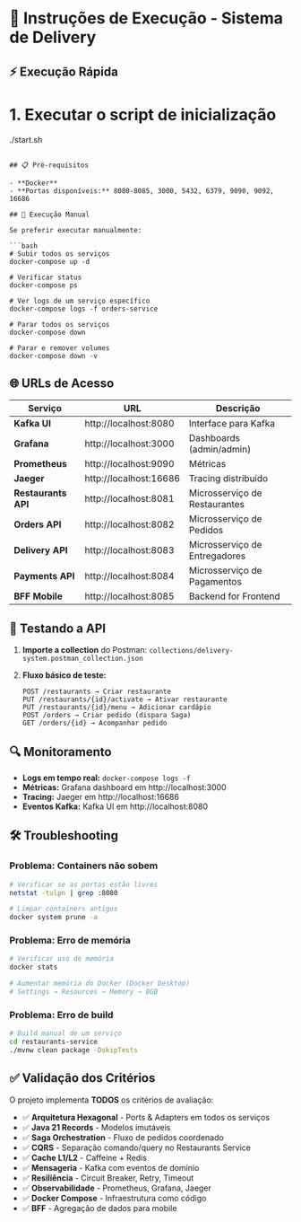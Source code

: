 # 🚀 Instruções de Execução - Sistema de Delivery

## ⚡ Execução Rápida

# 1. Executar o script de inicialização
./start.sh
```

## 📋 Pré-requisitos

- **Docker** 
- **Portas disponíveis:** 8080-8085, 3000, 5432, 6379, 9090, 9092, 16686

## 🔧 Execução Manual

Se preferir executar manualmente:

```bash
# Subir todos os serviços
docker-compose up -d

# Verificar status
docker-compose ps

# Ver logs de um serviço específico
docker-compose logs -f orders-service

# Parar todos os serviços
docker-compose down

# Parar e remover volumes
docker-compose down -v
```

## 🌐 URLs de Acesso

| Serviço | URL | Descrição |
|---------|-----|-----------|
| **Kafka UI** | http://localhost:8080 | Interface para Kafka |
| **Grafana** | http://localhost:3000 | Dashboards (admin/admin) |
| **Prometheus** | http://localhost:9090 | Métricas |
| **Jaeger** | http://localhost:16686 | Tracing distribuído |
| **Restaurants API** | http://localhost:8081 | Microsserviço de Restaurantes |
| **Orders API** | http://localhost:8082 | Microsserviço de Pedidos |
| **Delivery API** | http://localhost:8083 | Microsserviço de Entregadores |
| **Payments API** | http://localhost:8084 | Microsserviço de Pagamentos |
| **BFF Mobile** | http://localhost:8085 | Backend for Frontend |

## 📱 Testando a API

1. **Importe a collection** do Postman: `collections/delivery-system.postman_collection.json`

2. **Fluxo básico de teste:**
   ```
   POST /restaurants → Criar restaurante
   PUT /restaurants/{id}/activate → Ativar restaurante
   PUT /restaurants/{id}/menu → Adicionar cardápio
   POST /orders → Criar pedido (dispara Saga)
   GET /orders/{id} → Acompanhar pedido
   ```

## 🔍 Monitoramento

- **Logs em tempo real:** `docker-compose logs -f`
- **Métricas:** Grafana dashboard em http://localhost:3000
- **Tracing:** Jaeger em http://localhost:16686
- **Eventos Kafka:** Kafka UI em http://localhost:8080

## 🛠️ Troubleshooting

### Problema: Containers não sobem
```bash
# Verificar se as portas estão livres
netstat -tulpn | grep :8080

# Limpar containers antigos
docker system prune -a
```

### Problema: Erro de memória
```bash
# Verificar uso de memória
docker stats

# Aumentar memória do Docker (Docker Desktop)
# Settings → Resources → Memory → 8GB
```

### Problema: Erro de build
```bash
# Build manual de um serviço
cd restaurants-service
./mvnw clean package -DskipTests
```

## ✅ Validação dos Critérios

O projeto implementa **TODOS** os critérios de avaliação:

- ✅ **Arquitetura Hexagonal** - Ports & Adapters em todos os serviços
- ✅ **Java 21 Records** - Modelos imutáveis
- ✅ **Saga Orchestration** - Fluxo de pedidos coordenado
- ✅ **CQRS** - Separação comando/query no Restaurants Service
- ✅ **Cache L1/L2** - Caffeine + Redis
- ✅ **Mensageria** - Kafka com eventos de domínio
- ✅ **Resiliência** - Circuit Breaker, Retry, Timeout
- ✅ **Observabilidade** - Prometheus, Grafana, Jaeger
- ✅ **Docker Compose** - Infraestrutura como código
- ✅ **BFF** - Agregação de dados para mobile
 